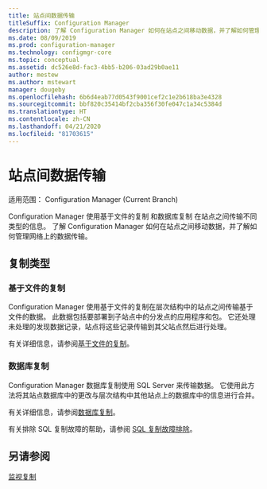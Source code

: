 ```yaml
---
title: 站点间数据传输
titleSuffix: Configuration Manager
description: 了解 Configuration Manager 如何在站点之间移动数据，并了解如何管理网络上的数据传输。
ms.date: 08/09/2019
ms.prod: configuration-manager
ms.technology: configmgr-core
ms.topic: conceptual
ms.assetid: dc526e8d-fac3-4bb5-b206-03ad29b0ae11
author: mestew
ms.author: mstewart
manager: dougeby
ms.openlocfilehash: 6b6d4eab77d0543f9001cef2c1e2b618ba3e4328
ms.sourcegitcommit: bbf820c35414bf2cba356f30fe047c1a34c5384d
ms.translationtype: HT
ms.contentlocale: zh-CN
ms.lasthandoff: 04/21/2020
ms.locfileid: "81703615"
---
```

# <a name="data-transfers-between-sites"></a>站点间数据传输

适用范围：  Configuration Manager (Current Branch)

Configuration Manager 使用基于文件的复制  和数据库复制  在站点之间传输不同类型的信息。 了解 Configuration Manager 如何在站点之间移动数据，并了解如何管理网络上的数据传输。  

## <a name="types-of-replication"></a>复制类型

### <a name="file-based-replication"></a><a name="bkmk_fileroute" /> 基于文件的复制

Configuration Manager 使用基于文件的复制在层次结构中的站点之间传输基于文件的数据。 此数据包括要部署到子站点中的分发点的应用程序和包。 它还处理未处理的发现数据记录，站点将这些记录传输到其父站点然后进行处理。  

有关详细信息，请参阅[基于文件的复制](file-based-replication.md)。

### <a name="database-replication"></a><a name="bkmk_dbrep" /> 数据库复制

Configuration Manager 数据库复制使用 SQL Server 来传输数据。 它使用此方法将其站点数据库中的更改与层次结构中其他站点上的数据库中的信息进行合并。

有关详细信息，请参阅[数据库复制](database-replication.md)。

有关排除 SQL 复制故障的帮助，请参阅 [SQL 复制故障排除](../../servers/manage/replication/overview.md)。

## <a name="see-also"></a>另请参阅

[监视复制](../../servers/manage/monitor-replication.md)
